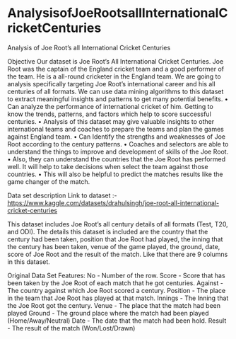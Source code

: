 # AnalysisofJoeRootsallInternationalCricketCenturies
Analysis of Joe Root’s all International  Cricket Centuries

Objective
Our dataset is Joe Root’s All International Cricket Centuries. Joe Root was the captain of the 
England cricket team and a good performer of the team. He is a all-round cricketer in the England 
team. We are going to analysis specifically targeting Joe Root’s international career and his all 
centuries of all formats.
We can use data mining algorithms to this dataset to extract meaningful insights and patterns to 
get many potential benefits.
• Can analyze the performance of international cricket of him. Getting to know the trends, 
patterns, and factors which help to score successful centuries.
• Analysis of this dataset may give valuable insights to other international teams and 
coaches to prepare the teams and plan the games against England team.
• Can Identify the strengths and weaknesses of Joe Root according to the century patterns.
• Coaches and selectors are able to understand the things to improve and development of 
skills of the Joe Root.
• Also, they can understand the countries that the Joe Root has performed well. It will help 
to take decisions when select the team against those countries.
• This will also be helpful to predict the matches results like the game changer of the match. 

Data set description
Link to dataset :- 
https://www.kaggle.com/datasets/drahulsingh/joe-root-all-international-cricket-centuries

This dataset includes Joe Root’s all century details of all formats (Test, T20, and ODI). The details 
this dataset is included are the country that the century had been taken, position that Joe Root 
had played, the inning that the century has been taken, venue of the game played, the ground, 
date, score of Joe Root and the result of the match. Like that there are 9 columns in this dataset.

Original Data Set Features: 
No - Number of the row.
Score - Score that has been taken by the Joe Root of 
each match that he got centuries.
Against - The country against which Joe Root scored a 
century.
Position - The place in the team that Joe Root has played 
at that match.
Innings - The Inning that the Joe Root got the century.
Venue - The place that the match had been played
Ground - The ground place where the match had been 
played (Home/Away/Neutral)
Date - The date that the match had been hold.
Result - The result of the match (Won/Lost/Drawn)
